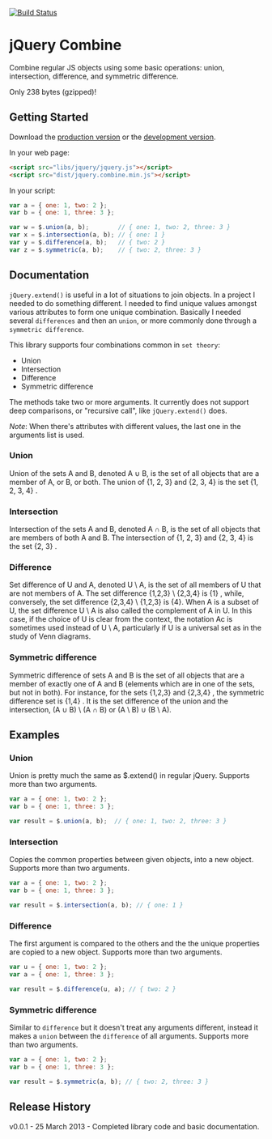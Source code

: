 [![Build Status](https://travis-ci.org/seriema/jquery.combine.png?branch=master)](https://travis-ci.org/seriema/jquery.combine)

# jQuery Combine

Combine regular JS objects using some basic operations: union, intersection, difference, and symmetric difference.

Only 238 bytes (gzipped)!

## Getting Started
Download the [production version][min] or the [development version][max].

[min]: https://raw.github.com/seriema/jquery.combine/master/dist/jquery.combine.min.js
[max]: https://raw.github.com/seriema/jquery.combine/master/dist/jquery.combine.js

In your web page:

```html
<script src="libs/jquery/jquery.js"></script>
<script src="dist/jquery.combine.min.js"></script>
```

In your script:

```javascript
var a = { one: 1, two: 2 };
var b = { one: 1, three: 3 };

var w = $.union(a, b);        // { one: 1, two: 2, three: 3 }
var x = $.intersection(a, b); // { one: 1 }
var y = $.difference(a, b);   // { two: 2 }
var z = $.symmetric(a, b);    // { two: 2, three: 3 }
```

## Documentation
`jQuery.extend()` is useful in a lot of situations to join objects. In a project I needed to do something different. I needed to find unique values amongst various attributes to form one unique combination. Basically I needed several `differences` and then an `union`, or more commonly done through a `symmetric difference`.

This library supports four combinations common in `set theory`:
* Union
* Intersection
* Difference
* Symmetric difference

The methods take two or more arguments. It currently does not support deep comparisons, or "recursive call", like `jQuery.extend()` does.

*Note*: When there's attributes with different values, the last one in the arguments list is used.

### Union
Union of the sets A and B, denoted A ∪ B, is the set of all objects that are a member of A, or B, or both. The union of {1, 2, 3} and {2, 3, 4} is the set {1, 2, 3, 4} .

### Intersection
Intersection of the sets A and B, denoted A ∩ B, is the set of all objects that are members of both A and B. The intersection of {1, 2, 3} and {2, 3, 4} is the set {2, 3} .

### Difference
Set difference of U and A, denoted U \ A, is the set of all members of U that are not members of A. The set difference {1,2,3} \ {2,3,4} is {1} , while, conversely, the set difference {2,3,4} \ {1,2,3} is {4}. When A is a subset of U, the set difference U \ A is also called the complement of A in U. In this case, if the choice of U is clear from the context, the notation Ac is sometimes used instead of U \ A, particularly if U is a universal set as in the study of Venn diagrams.

### Symmetric difference
Symmetric difference of sets A and B is the set of all objects that are a member of exactly one of A and B (elements which are in one of the sets, but not in both). For instance, for the sets {1,2,3} and {2,3,4} , the symmetric difference set is {1,4} . It is the set difference of the union and the intersection, (A ∪ B) \ (A ∩ B) or (A \ B) ∪ (B \ A).

## Examples

### Union
Union is pretty much the same as $.extend() in regular jQuery. Supports more than two arguments.
```javascript
var a = { one: 1, two: 2 };
var b = { one: 1, three: 3 };

var result = $.union(a, b);  // { one: 1, two: 2, three: 3 }
```

### Intersection
Copies the common properties between given objects, into a new object. Supports more than two arguments.
```javascript
var a = { one: 1, two: 2 };
var b = { one: 1, three: 3 };

var result = $.intersection(a, b); // { one: 1 }
```

### Difference
The first argument is compared to the others and the the unique properties are copied to a new object. Supports more than two arguments.
```javascript
var u = { one: 1, two: 2 };
var a = { one: 1, three: 3 };

var result = $.difference(u, a); // { two: 2 }
```

### Symmetric difference
Similar to `difference` but it doesn't treat any arguments different, instead it makes a `union` between the `difference` of all arguments. Supports more than two arguments.
```javascript
var a = { one: 1, two: 2 };
var b = { one: 1, three: 3 };

var result = $.symmetric(a, b); // { two: 2, three: 3 }
```



## Release History
v0.0.1 - 25 March 2013 - Completed library code and basic documentation.
